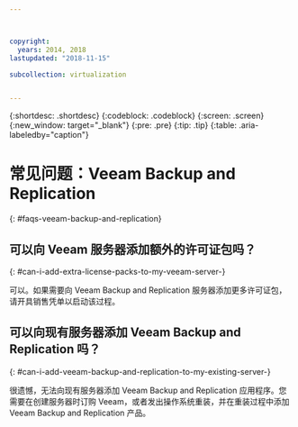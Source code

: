 ```yaml
---



copyright:
  years: 2014, 2018
lastupdated: "2018-11-15"

subcollection: virtualization


---
```


{:shortdesc: .shortdesc}
{:codeblock: .codeblock}
{:screen: .screen}
{:new_window: target="_blank"}
{:pre: .pre}
{:tip: .tip}
{:table: .aria-labeledby="caption"}

# 常见问题：Veeam Backup and Replication
{: #faqs-veeam-backup-and-replication}

## 可以向 Veeam 服务器添加额外的许可证包吗？
{: #can-i-add-extra-license-packs-to-my-veeam-server-}

可以。如果需要向 Veeam Backup and Replication 服务器添加更多许可证包，请开具销售凭单以启动该过程。

## 可以向现有服务器添加 Veeam Backup and Replication 吗？
{: #can-i-add-veeam-backup-and-replication-to-my-existing-server-}

很遗憾，无法向现有服务器添加 Veeam Backup and Replication 应用程序。您需要在创建服务器时订购 Veeam，或者发出操作系统重装，并在重装过程中添加 Veeam Backup and Replication 产品。

